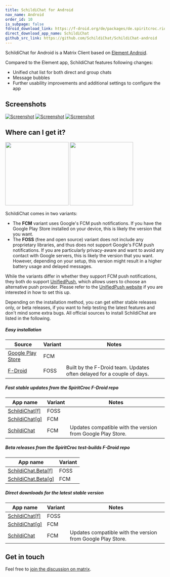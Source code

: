 ```yaml
---
title: SchildiChat for Android
nav_name: Android
order_id: 10
is_subpage: false
fdroid_download_link: https://f-droid.org/de/packages/de.spiritcroc.riotx/
direct_download_app_name: SchildiChat
github_src_link: https://github.com/SchildiChat/SchildiChat-android
---
```


SchildiChat for Android is a Matrix Client based on [Element Android](https://github.com/vector-im/riotX-android).

Compared to the Element app, SchildiChat features following changes:
- Unified chat list for both direct and group chats
- Message bubbles
- Further usability improvements and additional settings to configure the app


## Screenshots

<div class="screenshot-container">
<!--
<img alt="Screenshot" src="android/1_en-US.png" class="phone_screenshot" onclick="window.open(src, '_self');" />
-->
<a href="img/2_en-US.png" class="phone-screenshot"><img alt="Screenshot" src="img/2_en-US.png"></a>
<a href="img/3_en-US.png" class="phone-screenshot"><img alt="Screenshot" src="img/3_en-US.png"></a>
<a href="img/4_en-US.png" class="phone-screenshot"><img alt="Screenshot" src="img/4_en-US.png"></a>
</div>


## Where can I get it?


<a href="https://play.google.com/store/apps/details?id=de.spiritcroc.riotx" alt="Get it on Google Play" target="_blank"><img src="https://play.google.com/intl/en_us/badges/images/generic/en_badge_web_generic.png" width="200"></a>
<a href="https://f-droid.org/packages/de.spiritcroc.riotx/" alt="Get it on F-Droid" target="_blank"><img src="https://fdroid.gitlab.io/artwork/badge/get-it-on.png" width="200"></a>


SchildiChat comes in two variants:

- The **FCM** variant uses Google's FCM push notifications. If you have the Google Play Store installed on your device, this is likely the version that you want.
- The **FOSS** (free and open source) variant does not include any proprietary libraries, and thus does not support Google's FCM push notifications. If you are particularly privacy-aware and want to avoid any contact with Google servers, this is likely the version that you want. However, depending on your setup, this version might result in a higher battery usage and delayed messages.

While the variants differ in whether they support FCM push notifications, they both do support [UnifiedPush](https://unifiedpush.org/), which allows users to choose an alternative push provider. Please refer to the [UnifiedPush website](https://unifiedpush.org/) if you are interested in how to set this up.

Depending on the installation method, you can get either stable releases only, or beta releases, if you want to help testing the latest features and don't mind some extra bugs.
All official sources to install SchildiChat are listed in the following.


##### Easy installation

|Source|Variant|Notes|
|------|-------|-----|
|[Google Play Store](https://play.google.com/store/apps/details?id=de.spiritcroc.riotx)|<span class="badge fcm">FCM</span>||
|[F-Droid](https://f-droid.org/de/packages/de.spiritcroc.riotx/)|<span class="badge foss">FOSS</span>|Built by the F-Droid team. Updates often delayed for a couple of days.|
<p/>


##### Fast stable updates from the *SpiritCroc F-Droid repo*

|App name|Variant|Notes|
|--------|-------|-----|
|[SchildiChat[f]](install-from-sc-fdroid-foss)|<span class="badge foss">FOSS</span>||
|[SchildiChat[g]](install-from-sc-fdroid-fcm)|<span class="badge fcm">FCM</span>||
|[SchildiChat](install-from-sc-fdroid)|<span class="badge fcm">FCM</span>|Updates compatible with the version from Google Play Store.|
<p/>


##### Beta releases from the *SpiritCroc test-builds F-Droid repo*

|App name|Variant|
|--------|-------|
|[SchildiChat.Beta[f]](https://s2.spiritcroc.de/testing/fdroid/repo?fingerprint=52d03f2fab785573bb295c7ab270695e3a1bdd2adc6a6de8713250b33f231225)|<span class="badge foss">FOSS</span>|
|[SchildiChat.Beta[g]](https://s2.spiritcroc.de/testing/fdroid/repo?fingerprint=52d03f2fab785573bb295c7ab270695e3a1bdd2adc6a6de8713250b33f231225)|<span class="badge fcm">FCM</span>|
<p/>


##### Direct downloads for the latest stable version

|App name|Variant|Notes|
|--------|-------|-----|
|[SchildiChat[f]](https://s2.spiritcroc.de/fdroid/SchildiChat[f].apk)|<span class="badge foss">FOSS</span>||
|[SchildiChat[g]](https://s2.spiritcroc.de/fdroid/SchildiChat[g].apk)|<span class="badge fcm">FCM</span>||
|[SchildiChat](https://s2.spiritcroc.de/fdroid/SchildiChat.apk)|<span class="badge fcm">FCM</span>|Updates compatible with the version from Google Play Store.|
<p/>


## Get in touch
Feel free to [join the discussion on matrix](https://matrix.to/#/#schildichat-android:matrix.org).
